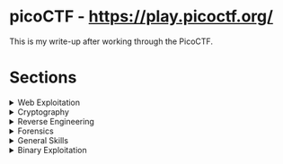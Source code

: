 # picoCTF - https://play.picoctf.org/

This is my write-up after working through the PicoCTF. 

# Sections

<details>
<summary>Web Exploitation</summary>
  
|Question|Points|
|--------|------|
|[GET aHEAD](./Web%20Exploitation/GET%20aHEAD.md)|20|
</details>

<details>
<summary>Cryptography</summary>
  
|Question|Points|
|--------|------|
|[Mod 26](./Cryptography/Mod%2026.md)|10|
|[Mind your Ps and Qs](./Cryptography/Mind%20your%20Ps%20and%20Qs.md)|20|

</details>

<details>
<summary>Reverse Engineering</summary>
  
|Question|Points|
|--------|------|
|[Transformation](./Reverse%20Engineering/Transformation.md)|20|
</details>

<details>
<summary>Forensics</summary>
  
|Question|Points|
|--------|------|
|[information](./Forensics/information.md)|10|
</details>

<details>

<summary>General Skills</summary>

|Question|Points|
|--------|------|
|[Obedient Cat](./General%20Skills/Obedient%20Cat.md)|5|
|[Python Wrangling](./General%20Skills/Python%20Wrangling.md)|10|
|[Wave a flag](./General%20Skills/Wave%20a%20flag.md)|10|
|[Nice netcat...](./General%20Skills/Nice%20netcat....md)|15|
|[Static ain't always noise](./General%20Skills/Static%20ain't%20always%20noise.md)|20|
|[Tab, Tab, Attack](./General%20Skills/Tab%2C%20Tab%2C%20Attack.md)|20|
</details>

<details>

<summary>Binary Exploitation</summary>

|Question|Points|
|--------|------|
|[Stonks](./Binary%20Exploitation/Stonks.md)|20|

</details>
